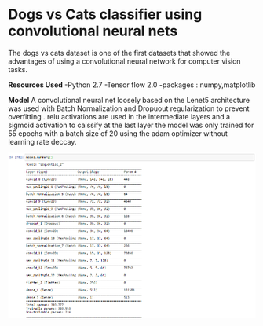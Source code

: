 # Dogs vs Cats classifier using convolutional neural nets
The dogs vs cats dataset is one of the first datasets that showed the advantages of using a convolutional neural network for computer vision tasks. 

**Resources Used**
-Python 2.7
-Tensor flow 2.0
-packages : numpy,matplotlib

**Model**
A convolutional neural net loosely based on the Lenet5 architecture was used with Batch Normalization and Dropuout regularization to prevent overfitting . relu activations are used in the intermediate layers and a sigmoid activation to calssify at the last layer
the model was only trained for 55 epochs with a batch size of 20 using the adam optimizer without learning rate deccay. 

![alt text](images/model.png)

